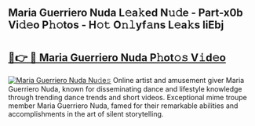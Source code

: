 ## Maria Guerriero Nuda L𝚎a𝚔ed N𝚞𝚍e - Part-x0b Vi𝚍𝚎o P𝚑𝚘tos - H𝚘𝚝 O𝚗𝚕yf𝚊ns L𝚎a𝚔s liEbj

# <h2><a href="http://kf0vuu.oniu.top/?m=Maria+Guerriero+Nuda">🔗👉 🔴 Maria Guerriero Nuda P𝚑ot𝚘𝚜 V𝚒d𝚎o</a></h2>

[![Maria Guerriero Nuda Nu𝚍e𝚜](https://i.imgur.com/0qMVB7G.gif)](http://kf0vuu.oniu.top/?m=Maria+Guerriero+Nuda)
Online artist and amusement giver Maria Guerriero Nuda, known for disseminating dance and lifestyle knowledge through trending dance trends and short videos. Exceptional mime troupe member Maria Guerriero Nuda, famed for their remarkable abilities and accomplishments in the art of silent storytelling.  
